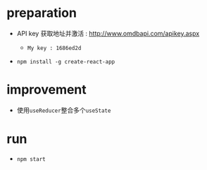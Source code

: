 # preparation

- API key 获取地址并激活 : http://www.omdbapi.com/apikey.aspx 
  - `My key : 1686ed2d`

- `npm install -g create-react-app`

# improvement
- 使用`useReducer`整合多个`useState`

# run
 - `npm start`

